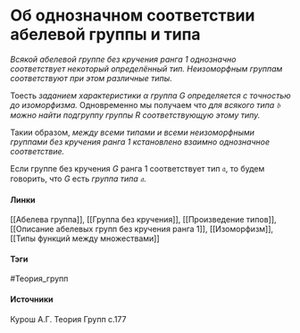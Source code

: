 # Об однозначном соответствии абелевой группы и типа
*Всякой абелевой группе без кручения ранга 1 однозначно соответствует некоторый определённый тип. Неизоморфным группам соответствуют при этом различные типы.*

Тоесть *заданием характеристики $\alpha$ группа $G$ определяется с точностью до изоморфизма.* Одновременно мы получаем что *для всякого типа $\mathfrak{b}$ можно найти подгруппу группы $R$ соответствующую этому типу.*

Такии образом, *между всеми типами и всеми неизоморфными группами без кручения ранга 1 кстановлено взаимно однозначное соответствие.*

Если группе без кручения $G$ ранга 1 соответствует тип $\mathfrak{a}$, то будем говорить, что $G$ есть *группа типа $\mathfrak{a}$*.
#### Линки
 [[Абелева группа]],
 [[Группа без кручения]],
 [[Произведение типов]],
 [[Описание абелевых групп без кручения ранга 1]],
 [[Изоморфизм]],
 [[Типы функций между множествами]]
#### Тэги
 #Теория_групп 
#### Источники
 Курош А.Г. Теория Групп с.177